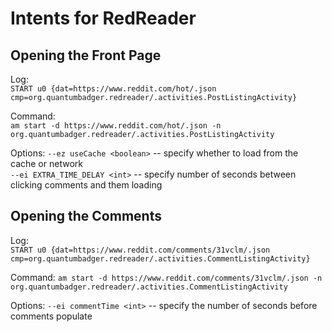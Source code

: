 # Intents for RedReader #

## Opening the Front Page ##

Log:		
	`START u0 {dat=https://www.reddit.com/hot/.json cmp=org.quantumbadger.redreader/.activities.PostListingActivity}`

Command: 		
	`am start -d https://www.reddit.com/hot/.json -n org.quantumbadger.redreader/.activities.PostListingActivity`

Options:
	`--ez useCache <boolean>` -- specify whether to load from the cache or network	  
	`--ei EXTRA_TIME_DELAY <int>` -- specify number of seconds between clicking comments and them loading

## Opening the Comments ##

Log:		
	`START u0 {dat=https://www.reddit.com/comments/31vclm/.json cmp=org.quantumbadger.redreader/.activities.CommentListingActivity}`

Command:
	`am start -d https://www.reddit.com/comments/31vclm/.json -n org.quantumbadger.redreader/.activities.CommentListingActivity`

Options:
	`--ei commentTime <int>` -- specify the number of seconds before comments populate